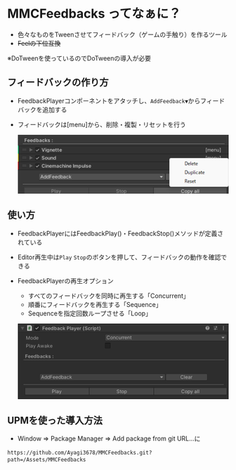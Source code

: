 # MMCFeedbacks ってなぁに？
- 色々なものをTweenさせてフィードバック（ゲームの手触り）を作るツール
- ~~Feelの下位互換~~

※DoTweenを使っているのでDoTweenの導入が必要
## フィードバックの作り方
- FeedbackPlayerコンポーネントをアタッチし、`AddFeedback▼`からフィードバックを追加する
- フィードバックは[menu]から、削除・複製・リセットを行う

   ![Image 1](/Assets/Documentation/img2.png)
## 使い方
- FeedbackPlayerにはFeedbackPlay()・FeedbackStop()メソッドが定義されている
- Editor再生中は`Play` `Stop`のボタンを押して、フィードバックの動作を確認できる
- FeedbackPlayerの再生オプション
  - すべてのフィードバックを同時に再生する「Concurrent」
  - 順番にフィードバックを再生する「Sequence」
  - Sequenceを指定回数ループさせる「Loop」

   ![Image 1](/Assets/Documentation/img1.png)
## UPMを使った導入方法
- Window => Package Manager => Add package from git URL...に
```text
https://github.com/Ayagi3678/MMCFeedbacks.git?path=/Assets/MMCFeedbacks
```
